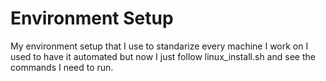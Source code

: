 # Environment Setup

My environment setup that I use to standarize every machine I work on
I used to have it automated but now I just follow linux_install.sh and see
the commands I need to run.
